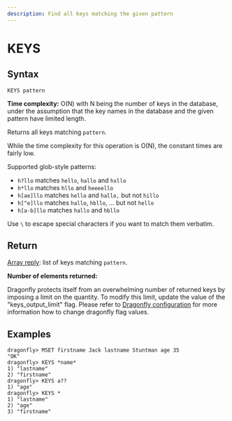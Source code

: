```yaml
---
description: Find all keys matching the given pattern
---
```


# KEYS

## Syntax

    KEYS pattern

**Time complexity:** O(N) with N being the number of keys in the database, under the assumption that the key names in the database and the given pattern have limited length.

Returns all keys matching `pattern`.

While the time complexity for this operation is O(N), the constant times are
fairly low.

Supported glob-style patterns:

* `h?llo` matches `hello`, `hallo` and `hxllo`
* `h*llo` matches `hllo` and `heeeello`
* `h[ae]llo` matches `hello` and `hallo,` but not `hillo`
* `h[^e]llo` matches `hallo`, `hbllo`, ... but not `hello`
* `h[a-b]llo` matches `hallo` and `hbllo`

Use `\` to escape special characters if you want to match them verbatim.

## Return

[Array reply](https://redis.io/docs/reference/protocol-spec#resp-arrays): list of keys matching `pattern`.

**Number of elements returned:**
 
 Dragonfly protects itself from an overwhelming number of returned keys by imposing a limit on the quantity. To modify this limit, update the value of the "keys_output_limit" flag. Please refer to [Dragonfly configuration](https://github.com/dragonflydb/dragonfly#configuration) for more information how to change dragonfly flag values.

## Examples

```shell
dragonfly> MSET firstname Jack lastname Stuntman age 35
"OK"
dragonfly> KEYS *name*
1) "lastname"
2) "firstname"
dragonfly> KEYS a??
1) "age"
dragonfly> KEYS *
1) "lastname"
2) "age"
3) "firstname"
```
